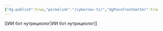 ```yaml
---
{"dg-publish":true,"permalink":"/cybernex-tz/","dgPassFrontmatter":true,"created":"2025-06-23T20:40:48.036+08:00","updated":"2025-06-23T20:43:03.625+08:00"}
---
```




[[ИИ бот нутрициолог\|ИИ бот нутрициолог]]
